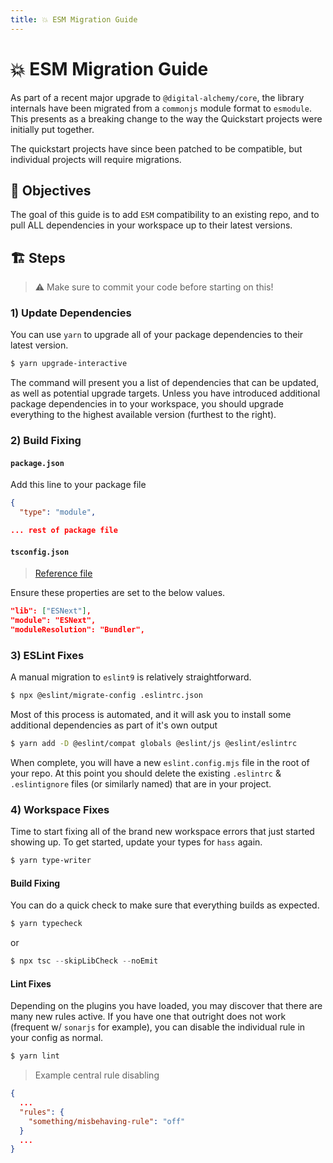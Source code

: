 ```yaml
---
title: 💥 ESM Migration Guide
---
```


# 💥 ESM Migration Guide

As part of a recent major upgrade to `@digital-alchemy/core`, the library internals have been migrated from a `commonjs` module format to `esmodule`.
This presents as a breaking change to the way the Quickstart projects were initially put together.

The quickstart projects have since been patched to be compatible, but individual projects will require migrations.

## 🎯 Objectives

The goal of this guide is to add `ESM` compatibility to an existing repo, and to pull ALL dependencies in your workspace up to their latest versions.

## 🏗️ Steps

> ⚠️ Make sure to commit your code before starting on this!

### **1)** Update Dependencies

You can use `yarn` to upgrade all of your package dependencies to their latest version.

```bash
$ yarn upgrade-interactive
```

The command will present you a list of dependencies that can be updated, as well as potential upgrade targets.
Unless you have introduced additional package dependencies in to your workspace, you should upgrade everything to the highest available version (furthest to the right).

### **2)** Build Fixing

#### `package.json`

Add this line to your package file

```json
{
  "type": "module",

... rest of package file
```

#### `tsconfig.json`

> [Reference file](https://raw.githubusercontent.com/Digital-Alchemy-TS/haos-template/refs/heads/main/tsconfig.json)

Ensure these properties are set to the below values.

```json
"lib": ["ESNext"],
"module": "ESNext",
"moduleResolution": "Bundler",
```

### **3)** ESLint Fixes

A manual migration to `eslint9` is relatively straightforward.

```bash
$ npx @eslint/migrate-config .eslintrc.json
```

Most of this process is automated, and it will ask you to install some additional dependencies as part of it's own output

```bash
$ yarn add -D @eslint/compat globals @eslint/js @eslint/eslintrc
```

When complete, you will have a new `eslint.config.mjs` file in the root of your repo.
At this point you should delete the existing `.eslintrc` & `.eslintignore` files (or similarly named) that are in your project.

### **4)** Workspace Fixes

Time to start fixing all of the brand new workspace errors that just started showing up.
To get started, update your types for `hass` again.

```bash
$ yarn type-writer
```

#### Build Fixing

You can do a quick check to make sure that everything builds as expected.

```typescript
$ yarn typecheck
```

or

```typescript
$ npx tsc --skipLibCheck --noEmit
```

#### Lint Fixes

Depending on the plugins you have loaded, you may discover that there are many new rules active.
If you have one that outright does not work (frequent w/ `sonarjs` for example), you can disable the individual rule in your config as normal.

```bash
$ yarn lint
```

> Example central rule disabling

```json
{
  ...
  "rules": {
    "something/misbehaving-rule": "off"
  }
  ...
}
```

